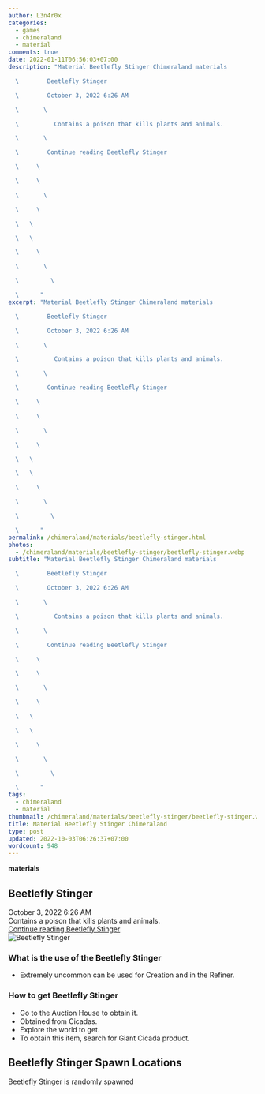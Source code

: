 ```yaml
---
author: L3n4r0x
categories:
  - games
  - chimeraland
  - material
comments: true
date: 2022-01-11T06:56:03+07:00
description: "Material Beetlefly Stinger Chimeraland materials

  \        Beetlefly Stinger

  \        October 3, 2022 6:26 AM

  \       \ 

  \          Contains a poison that kills plants and animals.

  \       \ 

  \        Continue reading Beetlefly Stinger

  \     \ 

  \     \ 

  \       \ 

  \     \ 

  \   \ 

  \   \ 

  \     \ 

  \       \ 

  \         \ 

  \      "
excerpt: "Material Beetlefly Stinger Chimeraland materials

  \        Beetlefly Stinger

  \        October 3, 2022 6:26 AM

  \       \ 

  \          Contains a poison that kills plants and animals.

  \       \ 

  \        Continue reading Beetlefly Stinger

  \     \ 

  \     \ 

  \       \ 

  \     \ 

  \   \ 

  \   \ 

  \     \ 

  \       \ 

  \         \ 

  \      "
permalink: /chimeraland/materials/beetlefly-stinger.html
photos:
  - /chimeraland/materials/beetlefly-stinger/beetlefly-stinger.webp
subtitle: "Material Beetlefly Stinger Chimeraland materials

  \        Beetlefly Stinger

  \        October 3, 2022 6:26 AM

  \       \ 

  \          Contains a poison that kills plants and animals.

  \       \ 

  \        Continue reading Beetlefly Stinger

  \     \ 

  \     \ 

  \       \ 

  \     \ 

  \   \ 

  \   \ 

  \     \ 

  \       \ 

  \         \ 

  \      "
tags:
  - chimeraland
  - material
thumbnail: /chimeraland/materials/beetlefly-stinger/beetlefly-stinger.webp
title: Material Beetlefly Stinger Chimeraland
type: post
updated: 2022-10-03T06:26:37+07:00
wordcount: 948
---
```


<link
  rel="stylesheet"
  href="https://rawcdn.githack.com/dimaslanjaka/Web-Manajemen/870a349/css/bootstrap-5-3-0-alpha3-wrapper.css"
/>
<section id="bootstrap-wrapper">
  <div data-bs-theme="dark">
    <div
      class="row g-0 border rounded overflow-hidden flex-md-row mb-4 shadow-sm position-relative bg-dark text-light"
    >
      <div class="col p-4 d-flex flex-column position-static">
        <strong class="d-inline-block mb-2 text-success">materials</strong>
        <h2 class="mb-0">Beetlefly Stinger</h2>
        <div class="mb-1 text-muted">October 3, 2022 6:26 AM</div>
        <div class="mb-2 border p-1">
          Contains a poison that kills plants and animals.
        </div>
        <a
          href="/chimeraland/materials/beetlefly-stinger.html"
          class="stretched-link d-none text-primary"
          >Continue reading Beetlefly Stinger</a
        >
      </div>
      <div class="col-auto d-none d-md-block d-lg-block">
        <img
          src="https://www.webmanajemen.com/chimeraland/materials/beetlefly-stinger/beetlefly-stinger.webp"
          alt="Beetlefly Stinger"
        />
      </div>
    </div>
    <div class="row">
      <div class="col-lg-6 col-12 mb-2">
        <div class="card">
          <div class="card-body">
            <h3 class="card-title">What is the use of the Beetlefly Stinger</h3>
            <div class="card-text">
              <ul>
                <li>
                  Extremely uncommon can be used for Creation and in the
                  Refiner.
                </li>
              </ul>
            </div>
          </div>
        </div>
      </div>
      <div class="col-lg-6 col-12 mb-2">
        <div class="card">
          <div class="card-body">
            <h3 class="card-title">How to get Beetlefly Stinger</h3>
            <div class="card-text">
              <ul>
                <li>Go to the Auction House to obtain it.</li>
                <li>Obtained from Cicadas.</li>
                <li>Explore the world to get.</li>
                <li>To obtain this item, search for Giant Cicada product.</li>
              </ul>
            </div>
          </div>
        </div>
      </div>
      <div class="col-12 mb-2">
        <h2>Beetlefly Stinger Spawn Locations</h2>
        <p>Beetlefly Stinger is randomly spawned</p>
      </div>
    </div>
  </div>
</section>